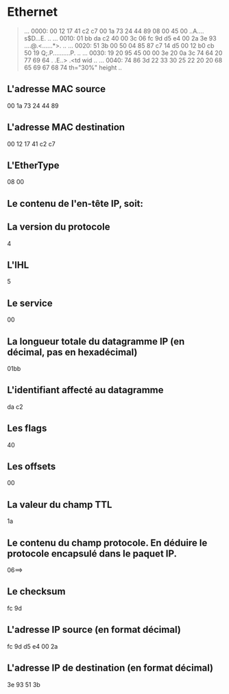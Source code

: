 # Ethernet
>... 0000: 00 12 17 41 c2 c7 00 1a 73 24 44 89 08 00 45 00 ..A.... s$D...E. ..
>... 0010: 01 bb da c2 40 00 3c 06 fc 9d d5 e4 00 2a 3e 93 ....@.<......*>. ..
>... 0020: 51 3b 00 50 04 85 87 c7 14 d5 00 12 b0 cb 50 19 Q;.P..........P. ..
>... 0030: 19 20 95 45 00 00 3e 20 0a 3c 74 64 20 77 69 64 . .E..> .<td wid ..
>... 0040: 74 86 3d 22 33 30 25 22 20 20 68 65 69 67 68 74 th="30%" height ..

## L'adresse MAC source
 00 1a 73 24 44 89
## L'adresse MAC destination
00 12 17 41 c2 c7 
## L'EtherType
08 00
## Le contenu de l'en-tête IP, soit:

##   La version du protocole
4
##   L'IHL
5
##   Le service
00
##   La longueur totale du datagramme IP (en décimal, pas en hexadécimal)
01bb
##   L'identifiant affecté au datagramme
da c2
##   Les flags
40
##   Les offsets
00
##   La valeur du champ TTL
1a
##   Le contenu du champ protocole. En déduire le protocole encapsulé dans le paquet IP.
06==>
##   Le checksum
fc 9d
##   L'adresse IP source (en format décimal)
fc 9d d5 e4 00 2a
##   L'adresse IP de destination (en format décimal)
3e 93 51 3b
